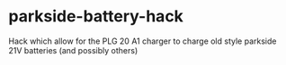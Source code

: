 # parkside-battery-hack
Hack which allow for the PLG 20 A1 charger to charge old style parkside 21V batteries (and possibly others)
